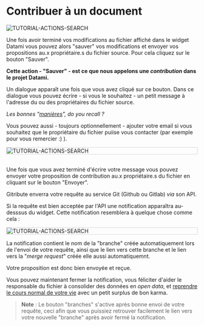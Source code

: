 # Contribuer à un document

<div>
  <img
    alt="TUTORIAL-ACTIONS-SEARCH"
    src="https://raw.githubusercontent.com/multi-coop/vizboard-website-content/main/images/tutorial/commented/tutorial-contribution.png"
    />
</div>

Une fois avoir terminé vos modifications au fichier affiché dans le widget Datami vous pouvez alors "sauver" vos modifications et envoyer vos propositions au.x propriétaire.s du fichier source. Pour cela cliquez sur le bouton "Sauver".

**Cette action - "Sauver" - est ce que nous appelons une _contribution_ dans le projet Datami.**

Un dialogue apparaît une fois que vous avez cliqué sur ce bouton. Dans ce dialogue vous pouvez écrire - si vous le souhaitez - un petit message à l'adresse du ou des propriétaires du fichier source.

_Les bonnes "[manières](/blog)", do you recall ?_

Vous pouvez aussi - toujours optionnellement - ajouter votre email si vous souhaitez que le propriétaire du fichier puiise vous contacter (par exemple pour vous remercier :) ).

<div style="border: thin solid lightgrey;">
  <img
    alt="TUTORIAL-ACTIONS-SEARCH"
    src="https://raw.githubusercontent.com/multi-coop/vizboard-website-content/main/images/tutorial/contribution-dialog.png"
    />
</div>

<br>

Une fois que vous avez terminé d'écrire votre message vous pouvez envoyer votre proposition de contribution au.x propriétaire.s du fichier en cliquant sur le bouton "Envoyer".

Gitribute enverra votre requête au service Git (Github ou Gitlab) _via_ son API.

Si la requête est bien acceptée par l'API une notification apparaîtra au-desssus du widget. Cette notification resemblera à quelque chose comme cela :

<div style="border: thin solid lightgrey;">
  <img
    alt="TUTORIAL-ACTIONS-SEARCH"
    src="https://raw.githubusercontent.com/multi-coop/vizboard-website-content/main/images/tutorial/contribution-response.png"
    />
</div>

La notification contient le nom de la "branche" créée automatiquement lors de l'envoi de votre requête, ainsi que le lien vers cette branche et le lien vers la "_merge request_" créée elle aussi automatiquemnt.

Votre proposition est donc bien envoyée et reçue.

Vous pouvez maintenant fermer la notification, vous féliciter d'aider le responsable du fichier à consolider des données en _open data_, et [reprendre le cours normal de votre vie](https://www.youtube.com/watch?v=XPtmrv2Vus0&ab_channel=OlivierCharlier) avec un petit surplus de bon karma.

> **Note** : Le bouton "branches" s'active après bonne envoi de votre requête, ceci afin que vous puissiez retrouver facilement le lien vers votre nouvelle "branche" après avoir fermé la notification.
